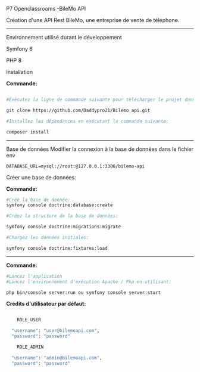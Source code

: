 P7 Openclassrooms -BileMo API

Création d'une API Rest BileMo, une entreprise de vente de téléphone.
____________________________________________________________________________________________________

Environnement utilisé durant le développement

Symfony 6

PHP 8

Installation


**Commande:**
```sh

#Exécutez la ligne de commande suivante pour télécharger le projet dans le répertoire de votre choix:

git clone https://github.com/Daddypro21/Bilemo_api.git

#Installez les dépendances en exécutant la commande suivante:

composer install

```
______________________________________________________________________________________

Base de données
Modifier la connexion à la base de données dans le fichier env

```env
DATABASE_URL=mysql://root:@127.0.0.1:3306/bilemo-api
```
Créer une base de données:

**Commande:**
```sh
#Créé la base de donnée:
symfony console doctrine:database:create

#Créez la structure de la base de données:

symfony console doctrine:migrations:migrate

#Chargez les données initiales:

symfony console doctrine:fixtures:load
```
______________________________________________________________________________________

**Commande:**

```sh
#Lancez l'application
#Lancez l'environnement d'exécution Apache / Php en utilisant:

php bin/console server:run ou symfony console server:start

```

**Crédits d'utilisateur par défaut:**
```sh

    ROLE_USER

  "username": "user@bilemoapi.com",
  "password": "password"

    ROLE_ADMIN

  "username": "admin@bilemoapi.com",
  "password": "password"

```